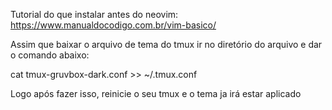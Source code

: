 Tutorial do que instalar antes do neovim: https://www.manualdocodigo.com.br/vim-basico/


Assim que baixar o arquivo de tema do tmux ir no diretório do arquivo e dar o comando abaixo:

cat tmux-gruvbox-dark.conf >> ~/.tmux.conf

Logo após fazer isso, reinicie o seu tmux e o tema ja irá estar aplicado